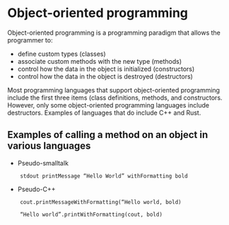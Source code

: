 # Object-oriented programming

Object-oriented programming is a programming paradigm that allows the programmer to:
  - define custom types (classes)
  - associate custom methods with the new type (methods)
  - control how the data in the object is initialized (constructors)
  - control how the data in the object is destroyed (destructors)

Most programming languages that support object-oriented programming include the first three items (class definitions, methods, and constructors. However, only some object-oriented programming languages include destructors. Examples of languages that do include C++ and Rust. 
 

## Examples of calling a method on an object in various languages

* Pseudo-smalltalk
```
    stdout printMessage “Hello World” withFormatting bold
```

* Pseudo-C++
```
    cout.printMessageWithFormatting(“Hello world, bold)

    “Hello world”.printWithFormatting(cout, bold)  
```

